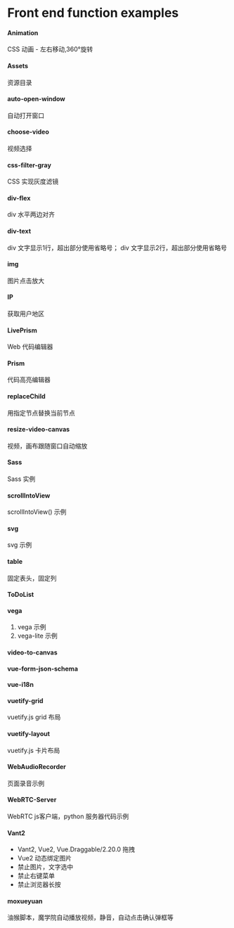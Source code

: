 # Front end function examples

#### Animation

CSS 动画 - 左右移动,360°旋转

#### Assets

资源目录

#### auto-open-window

自动打开窗口

#### choose-video

视频选择

#### css-filter-gray

CSS 实现灰度滤镜

#### div-flex

div 水平两边对齐

#### div-text

div 文字显示1行，超出部分使用省略号；
div 文字显示2行，超出部分使用省略号

#### img

图片点击放大

#### IP

获取用户地区

#### LivePrism

Web 代码编辑器

#### Prism

代码高亮编辑器

#### replaceChild

用指定节点替换当前节点

#### resize-video-canvas

视频，画布跟随窗口自动缩放

#### Sass

Sass 实例

#### scrollIntoView

scrollIntoView() 示例

#### svg

svg 示例

#### table 

固定表头，固定列

#### ToDoList

#### vega

1. vega 示例
2. vega-lite 示例

#### video-to-canvas

#### vue-form-json-schema

#### vue-i18n

#### vuetify-grid

vuetify.js grid 布局

#### vuetify-layout

vuetify.js 卡片布局

#### WebAudioRecorder

页面录音示例

#### WebRTC-Server

WebRTC js客户端，python 服务器代码示例

#### Vant2

- Vant2, Vue2, Vue.Draggable/2.20.0  拖拽
- Vue2 动态绑定图片
- 禁止图片，文字选中
- 禁止右键菜单
- 禁止浏览器长按

#### moxueyuan

油猴脚本，魔学院自动播放视频，静音，自动点击确认弹框等